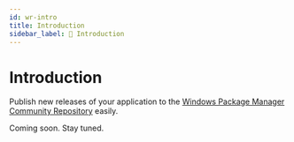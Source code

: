 ```yaml
---
id: wr-intro
title: Introduction
sidebar_label: 👋 Introduction
---
```


# Introduction

Publish new releases of your application to the [Windows Package Manager Community Repository][winget-pkgs-repo] easily.

Coming soon. Stay tuned.

[winget-pkgs-repo]: https://github.com/microsoft/winget-pkgs
